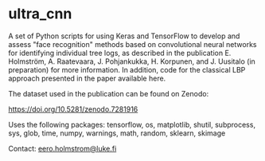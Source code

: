 # ultra_cnn
A set of Python scripts for using Keras and TensorFlow to develop and assess "face recognition" methods based on convolutional neural networks for identifying individual tree logs, as described in the publication E. Holmström, A. Raatevaara, J. Pohjankukka, H. Korpunen, and J. Uusitalo (in preparation) for more information. In addition, code for the classical LBP approach presented in the paper available here.

The dataset used in the publication can be found on Zenodo:

https://doi.org/10.5281/zenodo.7281916

Uses the following packages: tensorflow, os, matplotlib, shutil, subprocess, sys, glob, time, numpy, warnings, math, random, sklearn, skimage

Contact: eero.holmstrom@luke.fi
